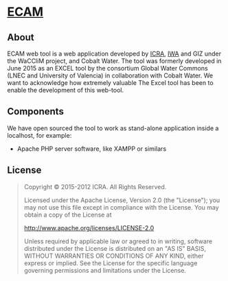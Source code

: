 # [ECAM](http://ecam.hol.es/)

## About
ECAM web tool is a web application developed by [ICRA](http://icra.cat), 
[IWA](http://www.iwa-network.org) and GIZ under the WaCCliM project, and Cobalt Water.
The tool was formerly developed in June 2015 as an EXCEL tool by the 
consortium Global Water Commons (LNEC and University of Valencia) in collaboration with Cobalt Water. 
We want to acknowledge how extremely valuable The Excel tool has been to enable the development of this web-tool.

## Components
We have open sourced the tool to work as stand-alone application inside a localhost, for example:
 * Apache PHP server software, like XAMPP or similars

## License
> Copyright © 2015-2012 ICRA. All Rights Reserved.
>
> Licensed under the Apache License, Version 2.0 (the "License"); you may not use this file except in compliance with the License.
> You may obtain a copy of the License at
>
>    http://www.apache.org/licenses/LICENSE-2.0
>
> Unless required by applicable law or agreed to in writing, software distributed under the License is distributed on an "AS IS" BASIS,
> WITHOUT WARRANTIES OR CONDITIONS OF ANY KIND, either express or implied. See the License for the specific language governing permissions and limitations under the License.
